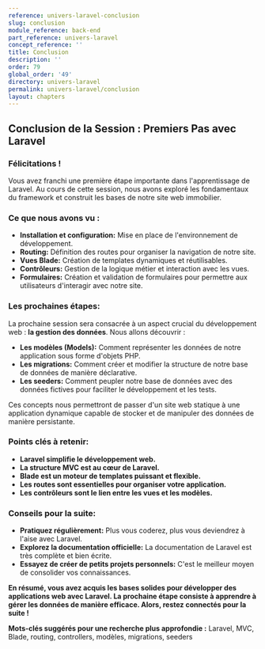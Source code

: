 ```yaml
---
reference: univers-laravel-conclusion
slug: conclusion
module_reference: back-end
part_reference: univers-laravel
concept_reference: ''
title: Conclusion
description: ''
order: 79
global_order: '49'
directory: univers-laravel
permalink: univers-laravel/conclusion
layout: chapters
---
```



## **Conclusion de la Session : Premiers Pas avec Laravel**

### **Félicitations !**

Vous avez franchi une première étape importante dans l'apprentissage de Laravel. Au cours de cette session, nous avons exploré les fondamentaux du framework et construit les bases de notre site web immobilier. 

### **Ce que nous avons vu :**

* **Installation et configuration:** Mise en place de l'environnement de développement.
* **Routing:** Définition des routes pour organiser la navigation de notre site.
* **Vues Blade:** Création de templates dynamiques et réutilisables.
* **Contrôleurs:** Gestion de la logique métier et interaction avec les vues.
* **Formulaires:** Création et validation de formulaires pour permettre aux utilisateurs d'interagir avec notre site.

### **Les prochaines étapes:**

La prochaine session sera consacrée à un aspect crucial du développement web : **la gestion des données**. Nous allons découvrir :

* **Les modèles (Models):** Comment représenter les données de notre application sous forme d'objets PHP.
* **Les migrations:** Comment créer et modifier la structure de notre base de données de manière déclarative.
* **Les seeders:** Comment peupler notre base de données avec des données fictives pour faciliter le développement et les tests.

Ces concepts nous permettront de passer d'un site web statique à une application dynamique capable de stocker et de manipuler des données de manière persistante. 

### **Points clés à retenir:**

* **Laravel simplifie le développement web.**
* **La structure MVC est au cœur de Laravel.**
* **Blade est un moteur de templates puissant et flexible.**
* **Les routes sont essentielles pour organiser votre application.**
* **Les contrôleurs sont le lien entre les vues et les modèles.**

### **Conseils pour la suite:**

* **Pratiquez régulièrement:** Plus vous coderez, plus vous deviendrez à l'aise avec Laravel.
* **Explorez la documentation officielle:** La documentation de Laravel est très complète et bien écrite.
* **Essayez de créer de petits projets personnels:** C'est le meilleur moyen de consolider vos connaissances.

**En résumé, vous avez acquis les bases solides pour développer des applications web avec Laravel. La prochaine étape consiste à apprendre à gérer les données de manière efficace. Alors, restez connectés pour la suite !**


**Mots-clés suggérés pour une recherche plus approfondie :** Laravel, MVC, Blade, routing, controllers, modèles, migrations, seeders

